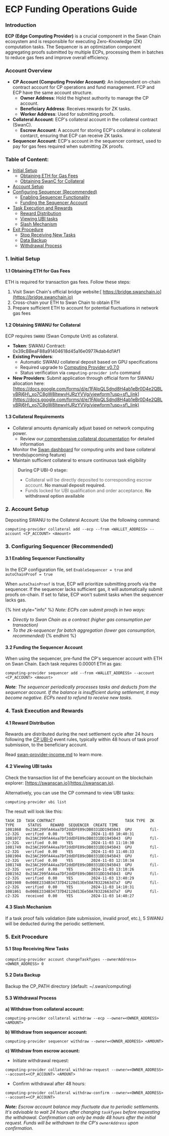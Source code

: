 # ECP Funding Operations Guide

### Introduction

**ECP (Edge Computing Provider)** is a crucial component in the Swan Chain ecosystem and is responsible for executing Zero-Knowledge (ZK) computation tasks. The Sequencer is an optimization component aggregating proofs submitted by multiple ECPs, processing them in batches to reduce gas fees and improve overall efficiency.

### Account Overview

* **CP Account (Computing Provider Account)**: An independent on-chain contract account for CP operations and fund management. FCP and ECP have the same account structure.
  * **Owner Address**: Hold the highest authority to manage the CP account.
  * **Beneficiary Address**: Receives rewards for ZK tasks.
  * **Worker Address**: Used for submitting proofs.
* **Collateral Account**: ECP's collateral account in the collateral contract (SwanC).
  * **Escrow Account**: A account for storing ECP's collateral in collateral contarct, ensuring that ECP can receive ZK tasks.
* **Sequencer Account**: ECP's account in the sequencer contract, used to pay for gas fees required when submitting ZK proofs.

### Table of Content:

* [Initial Setup](ecp-funding-operations-guide.md#id-1.-initial-setup)
  * [Obtaining ETH for Gas Fees](ecp-funding-operations-guide.md#id-1.1-obtaining-eth-for-gas-fees)
  * [Obtaining SwanC for Collateral](ecp-funding-operations-guide.md#id-1.2-obtaining-swanc-for-collateral)
* [Account Setup](ecp-funding-operations-guide.md#id-2.-account-setup)
* [Configuring Sequencer (Recommended)](ecp-funding-operations-guide.md#id-3.-configuring-sequencer-recommended)
  * [Enabling Sequencer Functionality](ecp-funding-operations-guide.md#id-3.1-enabling-sequencer-functionality)
  * [Funding the Sequencer Account](ecp-funding-operations-guide.md#id-3.2-funding-the-sequencer-account)
* [Task Execution and Rewards](ecp-funding-operations-guide.md#id-4.-task-execution-and-rewards)
  * [Reward Distribution](ecp-funding-operations-guide.md#id-4.1-reward-distribution)
  * [Viewing UBI tasks](ecp-funding-operations-guide.md#id-4.2-viewing-ubi-tasks)
  * [Slash Mechanism](ecp-funding-operations-guide.md#id-4.3-slash-mechanism)
* [Exit Procedure](ecp-funding-operations-guide.md#id-5.-exit-procedure)
  * [Stop Receiving New Tasks](ecp-funding-operations-guide.md#id-5.1-stop-receiving-new-tasks)
  * [Data Backup](ecp-funding-operations-guide.md#id-5.2-data-backup)
  * [Withdrawal Process](ecp-funding-operations-guide.md#id-5.3-withdrawal-process)

### 1. Initial Setup

#### 1.1 Obtaining ETH for Gas Fees

ETH is required for transaction gas fees. Follow these steps:

1. Visit Swan Chain's official bridge website:[ https://bridge.swanchain.io](https://bridge.swanchain.io)
2. Cross-chain your ETH to Swan Chain to obtain ETH
3. Prepare sufficient ETH to account for potential fluctuations in network gas fees

#### 1.2 Obtaining SWANU for Collateral

ECP requires `SWANU` (Swan Compute Unit) as collateral.&#x20;

* **Token**: SWANU  Contract: 0x39cBBeaF88a91404618d45a16e0977Adab4d1Af1
* **Existing Providers**:
  * Automatic SWANU collateral deposit based on GPU specifications
  * Required upgrade to [Computing Provider v0.7.0](https://github.com/swanchain/go-computing-provider/releases/tag/v0.7.0)
  * Status verification via `computing-provider info` command
* **New Providers**: Submit application through official form for SWANU allocation here:[https://docs.google.com/forms/d/e/1FAIpQLSdnd8H4ab1eBr0D4e2QBLvBRj6H\_xo7C8gW8ItewvHJRzYVVg/viewform?usp=sf\_link](https://docs.google.com/forms/d/e/1FAIpQLSdnd8H4ab1eBr0D4e2QBLvBRj6H\_xo7C8gW8ItewvHJRzYVVg/viewform?usp=sf\_link)

#### 1.3 Collateral Requirements

* Collateral amounts dynamically adjust based on network computing power.&#x20;
  * Review our[ comprehensive collateral documentation](https://docs.swanchain.io/core-concepts/token/computing-provider-collateral/collateral-requirement-and-earning-multiplier) for detailed information
* Monitor the [Swan dashboard](https://provider.swanchain.io/overview) for computing units and base collateral trends(upcoming feature)
* Maintain sufficient collateral to ensure continuous task eligibility

> **During CP UBI-0 stage:**
>
> * Collateral will be directly deposited to corresponding escrow account. **No manual deposit required.**
> * Funds locked for UBI qualification and order acceptance. **No withdrawal option available**

### 2. Account Setup <a href="#id-2.-account-setup" id="id-2.-account-setup"></a>

Depositing SWANU to the Collateral Account: Use the following command:

```
computing-provider collateral add --ecp --from <WALLET_ADDRESS> --account <CP_ACCOUNT> <Amount>
```

### 3. Configuring Sequencer (Recommended)

#### 3.1 Enabling Sequencer Functionality

In the ECP configuration file, set `EnableSequencer = true` and `autoChainProof = true`

When `autoChainProof` is true, ECP will prioritize submitting proofs via the sequencer. If the sequencer lacks sufficient gas, it will automatically submit proofs on-chain. If set to false, ECP won't submit tasks when the sequencer lacks gas.

{% hint style="info" %}
_Note: ECPs can submit proofs in two ways:_

* _Directly to Swan Chain as a contract (higher gas consumption per transaction)_
* _To the zk-sequencer for batch aggregation (lower gas consumption, recommended)_
{% endhint %}

#### 3.2 Funding the Sequencer Account

When using the sequencer, pre-fund the CP's sequencer account with ETH on Swan Chain. Each task requires 0.00001 ETH as gas:

```
computing-provider sequencer add --from <WALLET_ADDRESS> --account <CP_ACCOUNT> <Amount>
```

_**Note**: The sequencer periodically processes tasks and deducts from the sequencer account. If the balance is insufficient during settlement, it may become negative. ECPs need to refund to receive new tasks._

### 4. Task Execution and Rewards

#### 4.1 Reward Distribution

Rewards are distributed during the next settlement cycle after 24 hours following the [CP UBI-0](../../../swan-chain-campaign/swan-cp-ubi-0.md) event rules, typically within 48 hours of task proof submission, to the beneficiary account.

Read [swan-provider-income.md](../../../core-concepts/token/swan-provider-income.md "mention") to learn more.

#### 4.2 Viewing UBI tasks

Check the transaction list of the beneficiary account on the blockchain explorer: [https://swanscan.io](https://swanscan.io).

Alternatively, you can use the CP command to view UBI tasks:

```
computing-provider ubi list
```

The result will look like this:

```
TASK ID  TASK CONTRACT                               TASK TYPE  ZK TYPE      STATUS    REWARD  SEQUENCER  CREATE TIME         
1081868  0x23AC299fA44aa7Df2ddDFE09cDB0331DD1945043  GPU        fil-c2-32G   verified  0.00    YES        2024-11-03 10:40:31  
1081072  0x23AC299fA44aa7Df2ddDFE09cDB0331DD1945043  GPU        fil-c2-32G   verified  0.00    YES        2024-11-03 11:10:30  
1081749  0x23AC299fA44aa7Df2ddDFE09cDB0331DD1945043  GPU        fil-c2-32G   verified  0.00    YES        2024-11-03 11:40:33  
1081904  0x23AC299fA44aa7Df2ddDFE09cDB0331DD1945043  GPU        fil-c2-32G   verified  0.00    YES        2024-11-03 12:10:34  
1081748  0x23AC299fA44aa7Df2ddDFE09cDB0331DD1945043  GPU        fil-c2-32G   verified  0.00    YES        2024-11-03 13:10:26  
1081562  0x23AC299fA44aa7Df2ddDFE09cDB0331DD1945043  GPU        fil-c2-32G   verified  0.00    YES        2024-11-03 13:40:29  
1081980  0x008E2334B34737D42128d13Ee50A78322663d7a7  GPU        fil-c2-32G   verified  0.00    YES        2024-11-03 14:10:31  
1081861  0x008E2334B34737D42128d13Ee50A78322663d7a7  GPU        fil-c2-32G   received  0.00    YES        2024-11-03 14:40:27  
```

#### 4.3 Slash Mechanism

If a task proof fails validation (late submission, invalid proof, etc.), 5 SWANU will be deducted during the periodic settlement.

### 5. Exit Procedure

#### 5.1 Stop Receiving New Tasks

```
computing-provider account changeTaskTypes --ownerAddress=<OWNER_ADDRESS> 0
```

#### 5.2 Data Backup

Backup the CP\_PATH directory (default: \~/.swan/computing)

#### 5.3 Withdrawal Process

**a) Withdraw from collateral account:**

```
computing-provider collateral withdraw --ecp --owner=<OWNER_ADDRESS> <AMOUNT>
```

**b) Withdraw from sequencer account:**

```
computing-provider sequencer withdraw --owner=<OWNER_ADDRESS> <AMOUNT>
```

**c) Withdraw from escrow account:**

* Initiate withdrawal request:

```
computing-provider collateral withdraw-request --owner=<OWNER_ADDRESS> --account=<CP_ACCOUNT> <AMOUNT>
```

* Confirm withdrawal after 48 hours:

```
computing-provider collateral withdraw-confirm --owner=<OWNER_ADDRESS> --account=<CP_ACCOUNT>
```

_**Note:** Escrow account balance may fluctuate due to periodic settlements. It's advisable to wait 24 hours after changing `taskTypes` before requesting the withdrawal. Confirmation can only be made 48 hours after the initial request. Funds will be withdrawn to the CP's `ownerAddress` upon confirmation._
